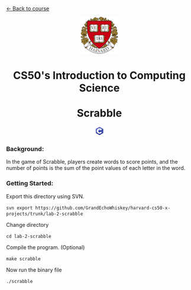 [<- Back to course](../README.md)

<p align="center"><a href="https://cs50.harvard.edu/x/2022">
  <img src="https://github.com/GrandEchoWhiskey/grandechowhiskey/blob/main/icons/course/harvard100.png" /><br>
</a></p>
<h1 align="center">CS50's Introduction to Computing Science<br><br>Scrabble</h1>

<p align="center"><a href="#">
  <img src="https://github.com/GrandEchoWhiskey/grandechowhiskey/blob/main/icons/programming/c.png" />
</a></p>

### Background:
In the game of Scrabble, players create words to score points, and the number of points is the sum of the point values of each letter in the word.

### Getting Started:
Export this directory using SVN.
```
svn export https://github.com/GrandEchoWhiskey/harvard-cs50-x-projects/trunk/lab-2-scrabble
```
Change directory
```
cd lab-2-scrabble
```
Compile the program. (Optional)
```
make scrabble
```
Now run the binary file
```
./scrabble
```
